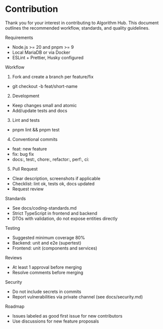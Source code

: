# Contribution

Thank you for your interest in contributing to Algorithm Hub. This document outlines the recommended workflow, standards, and quality guidelines.

Requirements
- Node.js >= 20 and pnpm >= 9
- Local MariaDB or via Docker
- ESLint + Prettier, Husky configured

Workflow
1) Fork and create a branch per feature/fix
- git checkout -b feat/short-name
2) Development
- Keep changes small and atomic
- Add/update tests and docs
3) Lint and tests
- pnpm lint && pnpm test
4) Conventional commits
- feat: new feature
- fix: bug fix
- docs:, test:, chore:, refactor:, perf:, ci:
5) Pull Request
- Clear description, screenshots if applicable
- Checklist: lint ok, tests ok, docs updated
- Request review

Standards
- See docs/coding-standards.md
- Strict TypeScript in frontend and backend
- DTOs with validation, do not expose entities directly

Testing
- Suggested minimum coverage 80%
- Backend: unit and e2e (supertest)
- Frontend: unit (components and services)

Reviews
- At least 1 approval before merging
- Resolve comments before merging

Security
- Do not include secrets in commits
- Report vulnerabilities via private channel (see docs/security.md)

Roadmap
- Issues labeled as good first issue for new contributors
- Use discussions for new feature proposals


